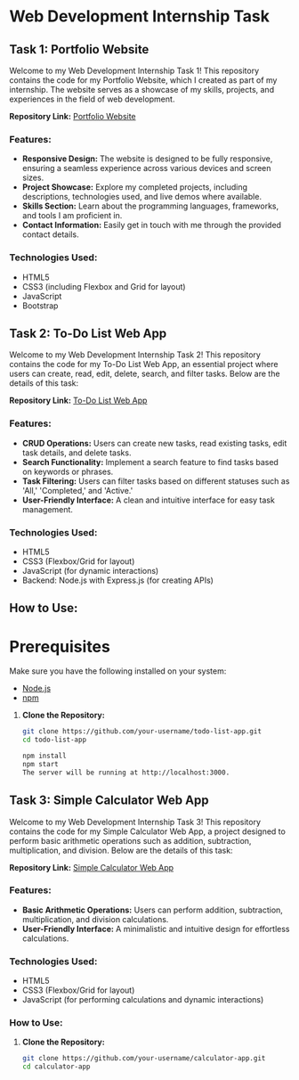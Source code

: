 # Web Development Internship Task

## Task 1: Portfolio Website

Welcome to my Web Development Internship Task 1! This repository contains the code for my Portfolio Website, which I created as part of my internship. The website serves as a showcase of my skills, projects, and experiences in the field of web development.

**Repository Link:** [Portfolio Website](https://github.com/ProgramTechBro/Portfolio-Website.git)

### Features:

- **Responsive Design:** The website is designed to be fully responsive, ensuring a seamless experience across various devices and screen sizes.
- **Project Showcase:** Explore my completed projects, including descriptions, technologies used, and live demos where available.
- **Skills Section:** Learn about the programming languages, frameworks, and tools I am proficient in.
- **Contact Information:** Easily get in touch with me through the provided contact details.

### Technologies Used:

- HTML5
- CSS3 (including Flexbox and Grid for layout)
- JavaScript
- Bootstrap 

## Task 2: To-Do List Web App

Welcome to my Web Development Internship Task 2! This repository contains the code for my To-Do List Web App, an essential project where users can create, read, edit, delete, search, and filter tasks. Below are the details of this task:

**Repository Link:** [To-Do List Web App](https://github.com/ProgramTechBro/To-Do-List.git)

### Features:

- **CRUD Operations:** Users can create new tasks, read existing tasks, edit task details, and delete tasks.
- **Search Functionality:** Implement a search feature to find tasks based on keywords or phrases.
- **Task Filtering:** Users can filter tasks based on different statuses such as 'All,' 'Completed,' and 'Active.'
- **User-Friendly Interface:** A clean and intuitive interface for easy task management.

### Technologies Used:

- HTML5
- CSS3 (Flexbox/Grid for layout)
- JavaScript (for dynamic interactions)
- Backend: Node.js with Express.js (for creating APIs)

## How to Use:

# Prerequisites

Make sure you have the following installed on your system:
- [Node.js](https://nodejs.org/)
- [npm](https://www.npmjs.com/)


1. **Clone the Repository:**
   ```bash
   git clone https://github.com/your-username/todo-list-app.git
   cd todo-list-app

   npm install
   npm start
   The server will be running at http://localhost:3000.

## Task 3: Simple Calculator Web App

Welcome to my Web Development Internship Task 3! This repository contains the code for my Simple Calculator Web App, a project designed to perform basic arithmetic operations such as addition, subtraction, multiplication, and division. Below are the details of this task:

**Repository Link:** [Simple Calculator Web App](https://github.com/ProgramTechBro/Simple-Calculator.git)

### Features:

- **Basic Arithmetic Operations:** Users can perform addition, subtraction, multiplication, and division calculations.
- **User-Friendly Interface:** A minimalistic and intuitive design for effortless calculations.

### Technologies Used:

- HTML5
- CSS3 (Flexbox/Grid for layout)
- JavaScript (for performing calculations and dynamic interactions)

### How to Use:

1. **Clone the Repository:**
   ```bash
   git clone https://github.com/your-username/calculator-app.git
   cd calculator-app
